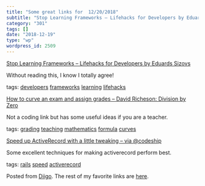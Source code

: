 ```yaml
---
title: "Some great links for  12/20/2018"
subtitle: "Stop Learning Frameworks – Lifehacks for Developers by Eduards Sizovs"
category: "301"
tags: []
date: "2018-12-19"
type: "wp"
wordpress_id: 2509
---
```

[Stop Learning Frameworks – Lifehacks for Developers by Eduards Sizovs](https://sizovs.net/2018/12/17/stop-learning-frameworks/) 

Without reading this, I know I totally agree!

 tags: [developers](https://www.diigo.com/user/pitosalas/developers) [frameworks](https://www.diigo.com/user/pitosalas/frameworks) [learning](https://www.diigo.com/user/pitosalas/learning) [lifehacks](https://www.diigo.com/user/pitosalas/lifehacks)

 [How to curve an exam and assign grades – David Richeson: Division by Zero](https://divisbyzero.com/2008/12/22/how-to-curve-an-exam-and-assign-grades/) 

Not a coding link but has some useful ideas if you are a teacher.

 tags: [grading](https://www.diigo.com/user/pitosalas/grading) [teaching](https://www.diigo.com/user/pitosalas/teaching) [mathematics](https://www.diigo.com/user/pitosalas/mathematics) [formula](https://www.diigo.com/user/pitosalas/formula) [curves](https://www.diigo.com/user/pitosalas/curves)

 [Speed up ActiveRecord with a little tweaking – via @codeship](https://blog.codeship.com/speed-up-activerecord/?utm_source=continuing-updates&utm_medium=email&utm_campaign=speed-up-activerecord-with-a-little-tweaking) 

Some excellent techniques for making activerecord perform best. 

 tags: [rails](https://www.diigo.com/user/pitosalas/rails) [speed](https://www.diigo.com/user/pitosalas/speed) [activerecord](https://www.diigo.com/user/pitosalas/activerecord)

Posted from [Diigo](https://www.diigo.com). The rest of my favorite links are [here](https://www.diigo.com/user/pitosalas).